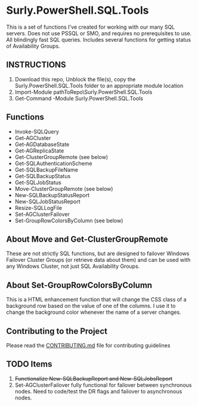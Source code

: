 Surly.PowerShell.SQL.Tools==========================This is a set of functions I've created for working with our many SQL servers.  Does not use PSSQL or SMO, and requires no prerequisites to use.  All blindingly fast SQL queries.  Includes several functions for getting status of Availability Groups.INSTRUCTIONS------------1. Download this repo, Unblock the file(s), copy the Surly.PowerShell.SQL.Tools folder to an appropriate module location2. Import-Module pathToRepo\Surly.PowerShell.SQL.Tools3. Get-Command -Module Surly.PowerShell.SQL.ToolsFunctions---------* Invoke-SQLQuery* Get-AGCluster* Get-AGDatabaseState* Get-AGReplicaState* Get-ClusterGroupRemote (see below)* Get-SQLAuthenticationScheme* Get-SQLBackupFileName* Get-SQLBackupStatus* Get-SQLJobStatus* Move-ClusterGroupRemote (see below)* New-SQLBackupStatusReport* New-SQLJobStatusReport* Resize-SQLLogFile* Set-AGClusterFailover* Set-GroupRowColorsByColumn (see below)About Move and Get-ClusterGroupRemote-------------------------------------These are not strictly SQL functions, but are designed to failover Windows Failover Cluster Groups (or retrieve data about them) and can be used with any Windows Cluster, not just SQL Availability Groups.About Set-GroupRowColorsByColumn--------------------------------This is a HTML enhancement function that will change the CSS class of a background row based on the value of one of the columns.  I use it to change the background color whenever the name of a server changes.Contributing to the Project---------------------------Please read the [CONTRIBUTING.md](https://github.com/martin9700/Surly.PowerShell.SQL.Tools/blob/dev/.github/CONTRIBUTING.md) file for contributing guidelinesTODO Items----------1. ~~Functionalize New-SQLBackupReport and New-SQLJobsReport~~2. Set-AGClusterFailover fully functional for failover between synchronous nodes.  Need to code/test the DR flags and failover to asynchronous nodes.